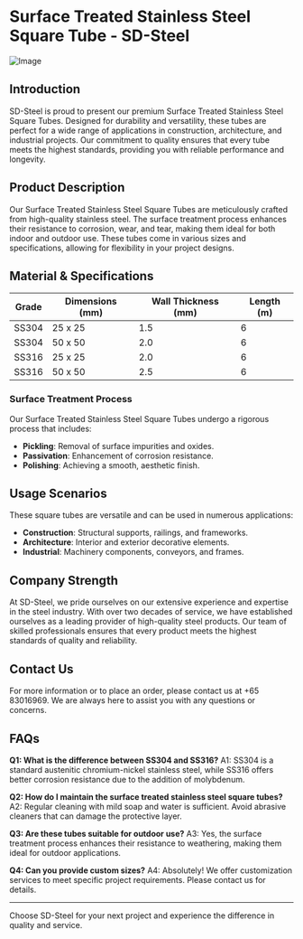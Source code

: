 # Surface Treated Stainless Steel Square Tube - SD-Steel

![Image](https://github.com/user-attachments/assets/2567258e-e124-4816-932d-1809bd27ef0b)

## Introduction

SD-Steel is proud to present our premium Surface Treated Stainless Steel Square Tubes. Designed for durability and versatility, these tubes are perfect for a wide range of applications in construction, architecture, and industrial projects. Our commitment to quality ensures that every tube meets the highest standards, providing you with reliable performance and longevity.

## Product Description

Our Surface Treated Stainless Steel Square Tubes are meticulously crafted from high-quality stainless steel. The surface treatment process enhances their resistance to corrosion, wear, and tear, making them ideal for both indoor and outdoor use. These tubes come in various sizes and specifications, allowing for flexibility in your project designs.

## Material & Specifications

| Grade | Dimensions (mm) | Wall Thickness (mm) | Length (m) |
|-------|------------------|---------------------|------------|
| SS304 | 25 x 25          | 1.5                 | 6          |
| SS304 | 50 x 50          | 2.0                 | 6          |
| SS316 | 25 x 25          | 2.0                 | 6          |
| SS316 | 50 x 50          | 2.5                 | 6          |

### Surface Treatment Process

Our Surface Treated Stainless Steel Square Tubes undergo a rigorous process that includes:
- **Pickling**: Removal of surface impurities and oxides.
- **Passivation**: Enhancement of corrosion resistance.
- **Polishing**: Achieving a smooth, aesthetic finish.

## Usage Scenarios

These square tubes are versatile and can be used in numerous applications:
- **Construction**: Structural supports, railings, and frameworks.
- **Architecture**: Interior and exterior decorative elements.
- **Industrial**: Machinery components, conveyors, and frames.

## Company Strength

At SD-Steel, we pride ourselves on our extensive experience and expertise in the steel industry. With over two decades of service, we have established ourselves as a leading provider of high-quality steel products. Our team of skilled professionals ensures that every product meets the highest standards of quality and reliability.

## Contact Us

For more information or to place an order, please contact us at +65 83016969. We are always here to assist you with any questions or concerns.

## FAQs

**Q1: What is the difference between SS304 and SS316?**
A1: SS304 is a standard austenitic chromium-nickel stainless steel, while SS316 offers better corrosion resistance due to the addition of molybdenum.

**Q2: How do I maintain the surface treated stainless steel square tubes?**
A2: Regular cleaning with mild soap and water is sufficient. Avoid abrasive cleaners that can damage the protective layer.

**Q3: Are these tubes suitable for outdoor use?**
A3: Yes, the surface treatment process enhances their resistance to weathering, making them ideal for outdoor applications.

**Q4: Can you provide custom sizes?**
A4: Absolutely! We offer customization services to meet specific project requirements. Please contact us for details.

---

Choose SD-Steel for your next project and experience the difference in quality and service.